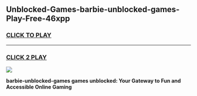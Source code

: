 
## Unblocked-Games-barbie-unblocked-games-Play-Free-46xpp
<h3>
<a href="https://premium76.site?title=barbie-unblocked-games&ref=18A1">CLICK TO PLAY</a></h3>
<hr>

<h3>
<a href="https://premium76.site?title=barbie-unblocked-games&ref=18A1">CLICK 2 PLAY</a>
  
</h3>

<a href="https://premium76.site?title=barbie-unblocked-games&ref=18A1"><img src="https://clearcache.store/games.png"></a>


**barbie-unblocked-games games unblocked: Your Gateway to Fun and Accessible Online Gaming**
